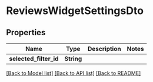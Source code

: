 # ReviewsWidgetSettingsDto

## Properties

Name | Type | Description | Notes
------------ | ------------- | ------------- | -------------
**selected_filter_id** | **String** |  | 

[[Back to Model list]](../README.md#documentation-for-models) [[Back to API list]](../README.md#documentation-for-api-endpoints) [[Back to README]](../README.md)


